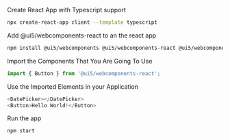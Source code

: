 Create React App with Typescript support

```bash
npx create-react-app client --template typescript
```

Add @ui5/webcomponents-react to an the react app

```bash
npm install @ui5/webcomponents @ui5/webcomponents-react @ui5/webcomponents-fiori
```

Import the Components That You Are Going To Use

```js
import { Button } from '@ui5/webcomponents-react';
```

Use the Imported Elements in your Application

```js
<DatePicker></DatePicker>
<Button>Hello World!</Button>
```

Run the app

```bash
npm start
```
